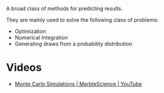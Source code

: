 A broad class of methods for predicting results.

They are mainly used to solve the following class of problems:
- Optimization
- Numerical Integration
- Generating draws from a probability distribution
# Videos
- [Monte Carlo Simulations | MarbleScience | YouTube](https://www.youtube.com/watch?v=7ESK5SaP-bc)